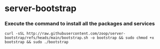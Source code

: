 # server-bootstrap

### Execute the command to install all the packages and services
```
curl -sSL http://raw.githubusercontent.com/zoop/server-bootstrap/refs/heads/main/bootstrap.sh -o bootstrap && sudo chmod +x bootstrap && sudo ./bootstrap
```